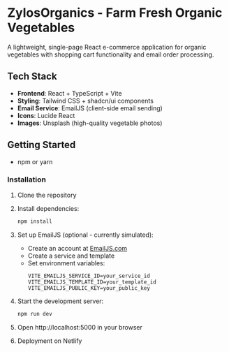 # ZylosOrganics - Farm Fresh Organic Vegetables

A lightweight, single-page React e-commerce application for organic vegetables with shopping cart functionality and email order processing.


## Tech Stack

- **Frontend**: React + TypeScript + Vite
- **Styling**: Tailwind CSS + shadcn/ui components
- **Email Service**: EmailJS (client-side email sending)
- **Icons**: Lucide React
- **Images**: Unsplash (high-quality vegetable photos)

## Getting Started

- npm or yarn

### Installation

1. Clone the repository 
2. Install dependencies:
   ```bash
   npm install
   ```

3. Set up EmailJS (optional - currently simulated):
   - Create an account at [EmailJS.com](https://www.emailjs.com/)
   - Create a service and template
   - Set environment variables:
     ```
     VITE_EMAILJS_SERVICE_ID=your_service_id
     VITE_EMAILJS_TEMPLATE_ID=your_template_id
     VITE_EMAILJS_PUBLIC_KEY=your_public_key
     ```

4. Start the development server:
   ```bash
   npm run dev
   ```

5. Open http://localhost:5000 in your browser

6. Deployment on Netlify




